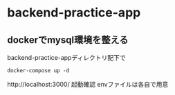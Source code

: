 # backend-practice-app

## dockerでmysql環境を整える

backend-practice-appディレクトリ配下で

```
docker-compose up -d
```

http://localhost:3000/
起動確認
envファイルは各自で用意
